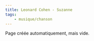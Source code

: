 ```yaml
---
title: Leonard Cohen - Suzanne
tags:
    - musique/chanson
---
```


Page créée automatiquement, mais vide.
